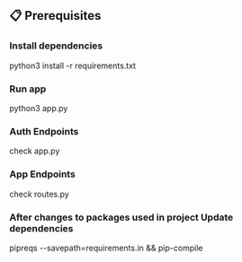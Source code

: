 ## 📋 Prerequisites
### Install dependencies
python3 install -r requirements.txt

### Run app
python3 app.py

### Auth Endpoints
check app.py

### App Endpoints
check routes.py

### After changes to packages used in project Update dependencies
pipreqs --savepath=requirements.in && pip-compile
